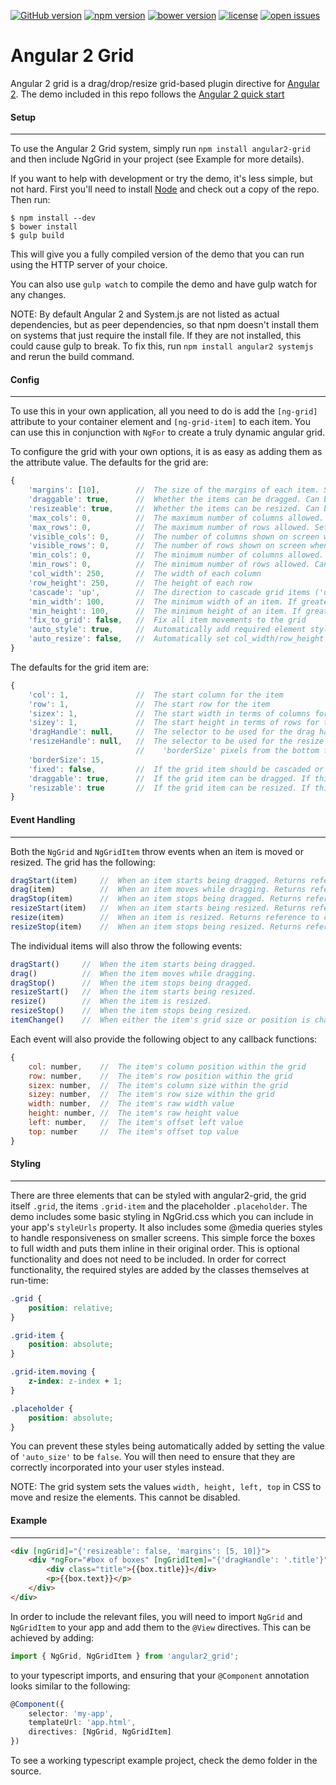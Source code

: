 [![GitHub version](http://img.shields.io/github/release/BTMorton%2Fangular2-grid.svg)](https://github.com/BTMorton/angular2-grid)
[![npm version](http://img.shields.io/npm/v/angular2-grid.svg)](https://www.npmjs.com/package/angular2-grid)
[![bower version](http://img.shields.io/bower/v/angular2-grid.svg)](https://libraries.io/bower/angular2-grid)
[![license](http://img.shields.io/github/license/BTMorton%2Fangular2-grid.svg)](https://github.com/BTMorton/angular2-grid/blob/master/LICENSE)
[![open issues](http://img.shields.io/github/issues/BTMorton%2Fangular2-grid.svg)](https://github.com/BTMorton/angular2-grid/issues)

# Angular 2 Grid
Angular 2 grid is a drag/drop/resize grid-based plugin directive for [Angular 2](http://angular.io).
The demo included in this repo follows the [Angular 2 quick start](https://angular.io/docs/js/latest/quickstart.html)

#### Setup
----------

To use the Angular 2 Grid system, simply run `npm install angular2-grid` and then include NgGrid in your project (see Example for more details).

If you want to help with development or try the demo, it's less simple, but not hard. First you'll need to install [Node](http://nodejs.org) and check out a copy of the repo. Then run:

```shell
$ npm install --dev
$ bower install
$ gulp build
```

This will give you a fully compiled version of the demo that you can run using the HTTP server of your choice.

You can also use `gulp watch` to compile the demo and have gulp watch for any changes.

NOTE: By default Angular 2 and System.js are not listed as actual dependencies, but as peer dependencies, so that npm doesn't install them on systems that just require the install file. If they are not installed, this could cause gulp to break. To fix this, run `npm install angular2 systemjs` and rerun the build command.

#### Config
-----------

To use this in your own application, all you need to do is add the `[ng-grid]` attribute to your container element and `[ng-grid-item]` to each item. You can use this in conjunction with `NgFor` to create a truly dynamic angular grid.

To configure the grid with your own options, it is as easy as adding them as the attribute value. The defaults for the grid are:

```javascript
{
    'margins': [10],        //  The size of the margins of each item. Supports up to four values in the same way as CSS margins. Can be updated using setMargins()
    'draggable': true,      //  Whether the items can be dragged. Can be updated using enableDrag()/disableDrag()
    'resizeable': true,     //  Whether the items can be resized. Can be updated using enableResize()/disableResize()
    'max_cols': 0,          //  The maximum number of columns allowed. Set to 0 for infinite. Cannot be used with max_rows
    'max_rows': 0,          //  The maximum number of rows allowed. Set to 0 for infinite. Cannot be used with max_cols
    'visible_cols': 0,      //  The number of columns shown on screen when auto_resize is set to true. Set to 0 to not auto_resize. Will be overriden by max_cols
    'visible_rows': 0,      //  The number of rows shown on screen when auto_resize is set to true. Set to 0 to not auto_resize. Will be overriden by max_rows
    'min_cols': 0,          //  The minimum number of columns allowed. Can be any number greater than or equal to 1.
    'min_rows': 0,          //  The minimum number of rows allowed. Can be any number greater than or equal to 1.
    'col_width': 250,       //  The width of each column
    'row_height': 250,      //  The height of each row
    'cascade': 'up',        //  The direction to cascade grid items ('up', 'right', 'down', 'left')
    'min_width': 100,       //  The minimum width of an item. If greater than col_width, this will update the value of min_cols
    'min_height': 100,      //  The minimum height of an item. If greater than row_height, this will update the value of min_rows
    'fix_to_grid': false,   //  Fix all item movements to the grid
    'auto_style': true,     //  Automatically add required element styles at run-time
    'auto_resize': false,   //  Automatically set col_width/row_height so that max_cols/max_rows fills the screen. Only has effect is max_cols or max_rows is set
}
```

The defaults for the grid item are:

```javascript
{
    'col': 1,               //  The start column for the item
    'row': 1,               //  The start row for the item
    'sizex': 1,             //  The start width in terms of columns for the item
    'sizey': 1,             //  The start height in terms of rows for the item
    'dragHandle': null,     //  The selector to be used for the drag handle. If null, uses the whole item
    'resizeHandle': null,   //  The selector to be used for the resize handle. If null, uses 'borderSize' pixels from the right for horizontal resize, 
                            //    'borderSize' pixels from the bottom for vertical, and the square in the corner bottom-right for both
    'borderSize': 15,
    'fixed': false,         //  If the grid item should be cascaded or not. If yes, manual movement is required
    'draggable': true,      //  If the grid item can be dragged. If this or the global setting is set to false, the item cannot be dragged.
    'resizable': true       //  If the grid item can be resized. If this or the global setting is set to false, the item cannot be resized.
}
```

#### Event Handling
-------------------

Both the `NgGrid` and `NgGridItem` throw events when an item is moved or resized. The grid has the following:

```javascript
dragStart(item)     //  When an item starts being dragged. Returns reference to corresponding NgGridItem
drag(item)          //  When an item moves while dragging. Returns reference to corresponding NgGridItem
dragStop(item)      //  When an item stops being dragged. Returns reference to corresponding NgGridItem
resizeStart(item)   //  When an item starts being resized. Returns reference to corresponding NgGridItem
resize(item)        //  When an item is resized. Returns reference to corresponding NgGridItem
resizeStop(item)    //  When an item stops being resized. Returns reference to corresponding NgGridItem
```

The individual items will also throw the following events:

```javascript
dragStart()     //  When the item starts being dragged.
drag()          //  When the item moves while dragging.
dragStop()      //  When the item stops being dragged.
resizeStart()   //  When the item starts being resized.
resize()        //  When the item is resized.
resizeStop()    //  When the item stops being resized.
itemChange()    //  When either the item's grid size or position is changed.
```

Each event will also provide the following object to any callback functions:

```javascript
{
	col: number,    //  The item's column position within the grid
	row: number,    //  The item's row position within the grid
	sizex: number,  //  The item's column size within the grid
	sizey: number,  //  The item's row size within the grid
	width: number,  //  The item's raw width value
	height: number, //  The item's raw height value
	left: number,   //  The item's offset left value
	top: number     //  The item's offset top value
}
```

#### Styling
------------

There are three elements that can be styled with angular2-grid, the grid itself `.grid`, the items `.grid-item` and the placeholder `.placeholder`. The demo includes some basic styling in NgGrid.css which you can include in your app's `styleUrls` property. It also includes some @media queries styles to handle responsiveness on smaller screens. This simple force the boxes to full width and puts them inline in their original order. This is optional functionality and does not need to be included. In order for correct functionality, the required styles are added by the classes themselves at run-time:

```css
.grid {
	position: relative;
}

.grid-item {
	position: absolute;
}

.grid-item.moving {
	z-index: z-index + 1;
}

.placeholder {
	position: absolute;
}
```

You can prevent these styles being automatically added by setting the value of `'auto_size'` to be `false`. You will then need to ensure that they are correctly incorporated into your user styles instead.

NOTE: The grid system sets the values `width, height, left, top` in CSS to move and resize the elements. This cannot be disabled.

#### Example
------------

```html
<div [ngGrid]="{'resizeable': false, 'margins': [5, 10]}">
	<div *ngFor="#box of boxes" [ngGridItem]="{'dragHandle': '.title'}">
		<div class="title">{{box.title}}</div>
		<p>{{box.text}}</p>
	</div>
</div>
```

In order to include the relevant files, you will need to import `NgGrid` and `NgGridItem` to your app and add them to the `@View` directives. This can be achieved by adding: 

```typescript
import { NgGrid, NgGridItem } from 'angular2_grid';
```

to your typescript imports, and ensuring that your `@Component` annotation looks similar to the following:

```typescript
@Component({
    selector: 'my-app',
    templateUrl: 'app.html',
    directives: [NgGrid, NgGridItem]
})
```

To see a working typescript example project, check the demo folder in the source.